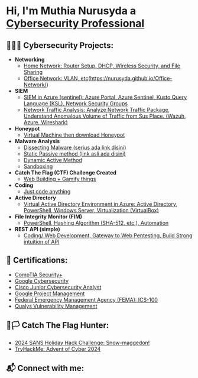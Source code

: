<h1>Hi, I'm Muthia Nurusyda a <a href="https://www.linkedin.com/in/joshmadakor/">Cybersecurity Professional</a></h1>

<h2>👩🏼‍💻 Cybersecurity Projects:</h2>

- <b>Networking</b>
  - [Home Network: Router Setup, DHCP, Wireless Security, and File Sharing](https://nurusyda.github.io/Home-Network/)
  - [Office Network: VLAN, etc](https://github.com/joshmadakor1/Algorithms-Practice)(https://nurusyda.github.io/Office-Network/)
- <b>SIEM</b>
  - [SIEM in Azure (sentinel): Azure Portal, Azure Sentinel, Kusto Query Language (KSL), Network Security Groups](https://github.com/joshmadakor1/4chan-Image-Analysis-Middleware-C964)
  - [Network Traffic Analysis: Analyze Network Traffic Package, Understand Anomalous Volume of Traffic from Sus Place. (Wazuh, Azure, Wireshark)](https://github.com/joshmadakor1/Jwipe.PowerShell)
- <b>Honeypot</b>
  - [Virtual Machine then download Honeypot](https://github.com/joshmadakor1/Sentinel-Lab)
- <b>Malware Analysis</b>
  - [Dissecting Malware (serius ada link disini)](https://www.youtube.com/watch?v=tGv9jHw--DM)
  - [Static Passive method (link asli ada disini)](https://www.youtube.com/watch?v=9TEeribDUXE)
  - [Dynamic Active Method](https://github.com/joshmadakor1/Key-Logger-With-Email)
  - [Sandboxing](https://github.com/joshmadakor1/Jwipe.PowerShell)
- <b>Catch The Flag (CTF) Challenge Created</b>
  - [Web Building + Gamify things](https://github.com/joshmadakor1/Package-Delivery-Pathfinding-Algorithm)
- <b>Coding</b>
  - [Just code anything](https://github.com/joshmadakor1/Package-Delivery-Pathfinding-Algorithm)
- <b>Active Directory</b>
  - [Virtual Active Directory Environment in Azure: Active Directory, PowerShell, Windows Server, Virtualization (VirtualBox)](https://github.com/joshmadakor1/Package-Delivery-Pathfinding-Algorithm)
- <b>File Integrity Monitor (FIM)</b>
  - [PowerShell, Hashing Algorithm (SHA-512, etc.), Automation](https://github.com/joshmadakor1/Package-Delivery-Pathfinding-Algorithm)
- <b>REST API (simple)</b>
  - [Coding/ Web Development, Gateway to Web Pentesting, Build Strong intuition of API](https://github.com/joshmadakor1/Package-Delivery-Pathfinding-Algorithm)

<h2>📜 Certifications:</h2>

- [CompTIA Security+](https://www.youtube.com/watch?v=a83ASGn_V_s)
- [Google Cybersecurity](https://www.coursera.org/account/accomplishments/professional-cert/VZGTJ3EFZT35)
- [Cisco Junior Cybersecurity Analyst](https://www.credly.com/users/muthia.nurusyda)
- [Google Project Management](https://www.coursera.org/account/accomplishments/professional-cert/QJ9GXRQJ9MZR)
- [Federal Emergency Management Agency (FEMA): ICS-100](https://www.youtube.com/watch?v=E2MwRWxDBkA)
- [Qualys Vulnerability Management](https://www.youtube.com/watch?v=E2MwRWxDBkA)

<h2>🏴🏳️ Catch The Flag Hunter:</h2>

- [2024 SANS Holiday Hack Challenge: Snow-maggedon!](https://www.youtube.com/watch?v=a83ASGn_V_s)
- [TryHackMe: Advent of Cyber 2024](https://www.youtube.com/watch?v=uHy3oM7NnoU)

<h2> 📬 Connect with me:</h2>
